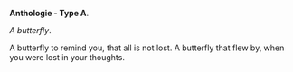 **Anthologie - Type A**.

*A butterfly*.

A butterfly to remind you, that all is not lost. A butterfly that flew by, when you were lost in your thoughts.

